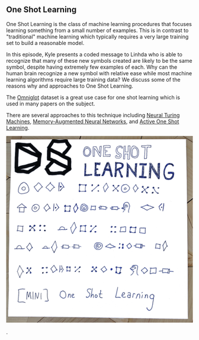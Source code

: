 ## One Shot Learning

One Shot Learning is the class of machine learning procedures that focuses learning something from a small number of examples.  This is in contrast to "traditional" machine learning which typically requires a very large training set to build a reasonable model.

In this episode, Kyle presents a coded message to Linhda who is able to recognize that many of these new symbols created are likely to be the same symbol, despite having extremely few examples of each.  Why can the human brain recognize a new symbol with relative ease while most machine learning algorithms require large training data?  We discuss some of the reasons why and approaches to One Shot Learning.

The [Omniglot](https://www.omniglot.com/) dataset is a great use case for one shot learning which is used in many papers on the subject.

There are several approaches to this technique including [Neural Turing Machines](https://arxiv.org/abs/1410.5401), [Memory-Augmented Neural Networks](https://arxiv.org/abs/1605.06065), and [Active One Shot Learning](https://cs.stanford.edu/~woodward/papers/active_one_shot_learning_2016.pdf).

<img width="800" src="src-one-shot-learning/oneshot.png" />

.
